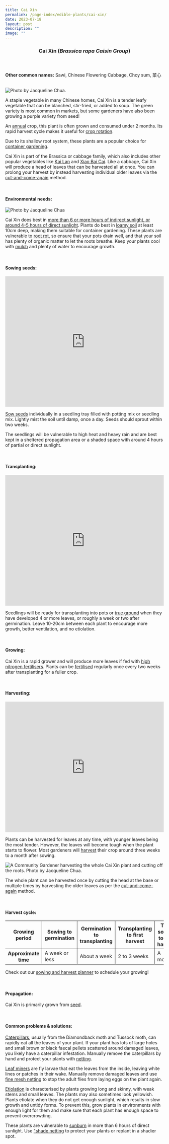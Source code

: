 ```yaml
---
title: Cai Xin
permalink: /page-index/edible-plants/cai-xin/
date: 2023-07-18
layout: post
description: ""
image: ""
---
```

<header> 
	<h3>Cai Xin (<em>Brassica rapa Caisin Group</em>)</h3> 
</header> 
 
<section> 
	<p><strong>Other common names:</strong> Sawi, Chinese Flowering Cabbage, Choy sum, 菜心</p> 
	<br> 
</section> 
 
<section> 
	<img title="Photo by Jacqueline Chua." src="/images/Plants/CaiXin_JacChua%20(2).jpg"> 
	<p>A staple vegetable in many Chinese homes, Cai Xin is a tender leafy vegetable that can be blanched, stir-fried, or added to soup. The green variety is most common in markets, but some gardeners have also been growing a purple variety from seed!</p>
	<p>An <a href="/learn-more-about-gardening/glossary/#a">annual</a> crop, this plant is often grown and consumed under 2 months. Its rapid harvest cycle makes it useful for <a href="/page-index/horticulture-techniques/crop-rotation/">crop rotation</a>.</p>
  <p>Due to its shallow root system, these plants are a popular choice for <a href="/page-index/horticulture-techniques/planting-in-containers/">container gardening</a>.</p>
	<p>Cai Xin is part of the Brassica or cabbage family, which also includes other popular vegetables like <a href="/page-index/edible-plants/kai-lan/">Kai Lan</a> and <a href="/page-index/edible-plants/xiao-bai-cai/">Xiao Bai Cai</a>. Like a cabbage, Cai Xin will produce a head of leaves that can be harvested all at once. You can prolong your harvest by instead harvesting individual older leaves via the <a href="/page-index/horticulture-techniques/cut-and-come-again/">cut-and-come-again</a> method.</p>
  <br> 
</section> 
 
<section> 
  <h4>Environmental needs:</h4> 
		<img title="Photo by Jacqueline Chua" src="/images/Plants/Caixin_JacChua.jpg">
		<p> Cai Xin does best in  <a href="/page-index/horticulture-techniques/gauging-light/">more than 6 or more hours of indirect sunlight, or around 4-5 hours of direct sunlight</a>. Plants do best in <a href="/page-index/horticulture-techniques/soil/">loamy soil</a> at least 10cm deep, making them suitable for container gardening. These plants are vulnerable to <a href="/page-index/plant-problems/root-rot/">root rot</a>, so ensure that your pots drain well, and that your soil has plenty of organic matter to let the roots breathe. Keep your plants cool with <a href="/page-index/horticulture-techniques/mulching/">mulch</a> and plenty of water to encourage growth.</p> 
	<br> 
</section> 
 
<section> 
  <h4>Sowing seeds:</h4> 
			<iframe width="100%" height="415" src="https://www.youtube.com/embed/x7J87wY7U6s" title="YouTube video player" frameborder="0" allow="accelerometer; autoplay; clipboard-write; encrypted-media; gyroscope; picture-in-picture; web-share" allowfullscreen=""></iframe>	<br>
		<p><a href="/page-index/horticulture-techniques/propagating-by-seed/">Sow seeds</a> individually in a seedling tray filled with potting mix or seedling mix. Lightly mist the soil until damp, once a day. Seeds should sprout within two weeks.</p> 
		<p>The seedlings will be vulnerable to high heat and heavy rain and are best kept in a sheltered propagation area or a shaded space with around 4 hours of partial or direct sunlight.</p>
	<br> 
</section> 
 
<section> 
  <h4>Transplanting:</h4> 
			<iframe allowfullscreen="" allow="accelerometer; autoplay; clipboard-write; encrypted-media; gyroscope; picture-in-picture; web-share" frameborder="0" title="YouTube video player" src="https://www.youtube.com/embed/lItBHYjyrKg" height="415" width="100%"></iframe><br>
		<p>Seedlings will be ready for transplanting into pots or <a href="/page-index/horticulture-techniques/true-ground/">true ground</a> when they have developed 4 or more leaves, or roughly a week or two after germination. Leave 10-20cm between each plant to encourage more growth, better ventilation, and no etiolation.</p> 
	<br>
</section>
 
<section> 
  <h4>Growing:</h4> 
		<p>Cai Xin is a rapid grower and will produce more leaves if fed with <a href="/page-index/horticulture-techniques/fertilising/">high nitrogen fertilisers</a>. Plants can be <a href="/page-index/horticulture-techniques/fertilising/">fertilised</a> regularly once every two weeks after transplanting for a fuller crop.</p>
	<br> 
</section> 
 
<section> 
  <h4>Harvesting:</h4>
			<iframe allowfullscreen="" allow="accelerometer; autoplay; clipboard-write; encrypted-media; gyroscope; picture-in-picture; web-share" frameborder="0" title="YouTube video player" src="https://www.youtube.com/embed/f_Uoug7ZSeg" height="415" width="100%"></iframe><br>
		<p>Plants can be harvested for leaves at any time, with younger leaves being the most tender. However, the leaves will become tough when the plant starts to flower. Most gardeners will <a href="/page-index/horticulture-techniques/harvesting-hygiene/">harvest</a> their crop around three weeks to a month after sowing.</p> 
	<img title="A Community Gardener harvesting the whole Cai Xin plant and cutting off the roots. Photo by Jacqueline Chua." src="/images/Gardeners/Harvesting%20(9).jpg">
		<p>The whole plant can be harvested once by cutting the head at the base or multiple times by harvesting the older leaves as per the <a href="/page-index/horticulture-techniques/cut-and-come-again/">cut-and-come-again</a> method.</p> 
	<br>
</section> 
 
<section> 
	<h4>Harvest cycle:</h4> 
  <table> 
    <thead> 
      <tr> 
        <th style="border-bottom:0px; border-right:solid 1px;">Growing period</th> 
        <th style="border-bottom:0px; border-right:solid 1px;">Sowing to germination</th> 
        <th style="border-bottom:0px; border-right:solid 1px;">Germination to transplanting</th> 
        <th style="border-bottom:0px; border-right:solid 1px;">Transplanting to first harvest</th> 
        <th style="border-bottom:0px; border-left:solid 1px;">Total sowing to first harvest</th> 
      </tr> 
    </thead> 
    <tbody> 
      <tr> 
        <th style="border-right:solid 1px;">Approximate time</th> 
        <td style="border-right:solid 1px;">A week or less</td> 
        <td style="border-right:solid 1px;">About a week</td> 
        <td style="border-right:solid 1px;">2 to 3 weeks</td> 
        <td style="border-left:solid 1px;">A month</td> 
      </tr> 
    </tbody> 
  </table> 
		 <p>Check out our&nbsp;<a href="/digital-tools/sowing-planner/">sowing and harvest planner</a>&nbsp;to schedule your growing!</p> 
	<br> 
</section> 
 
<section> 
  <h4>Propagation:</h4> 
		<p>Cai Xin is primarily grown from <a href="/page-index/horticulture-techniques/propagating-by-seed/">seed</a>.</p> 
	<br> 
</section> 
 
<section> 
  <h4>Common problems &amp; solutions:</h4> 
	<p><a href="/page-index/pests/caterpillars/">Caterpillars</a>, usually from the Diamondback moth and Tussock moth, can rapidly eat all the leaves of your plant. If your plant has lots of large holes and small brown or black faecal pellets scattered around damaged leaves, you likely have a caterpillar infestation. Manually remove the caterpillars by hand and protect your plants with <a href="/page-index/hardscapes/netting/">netting</a>.</p>
	<p><a href="/page-index/pests/leaf-miner/">Leaf miners</a> are fly larvae that eat the leaves from the inside, leaving white lines or patches in their wake. Manually remove damaged leaves and use <a href="/page-index/hardscapes/netting/">fine mesh netting</a> to stop the adult flies from laying eggs on the plant again.</p>
	<p><a href="/page-index/plant-problems/etiolation/">Etiolation</a> is characterised by plants growing long and skinny, with weak stems and small leaves. The plants may also sometimes look yellowish. Plants etiolate when they do not get enough sunlight, which results in slow growth and untidy forms. To prevent this, grow plants in environments with enough light for them and make sure that each plant has enough space to prevent overcrowding.</p>
	<p>These plants are vulnerable to <a href="/page-index/plant-problems/sunburn/">sunburn</a> in more than 6 hours of direct sunlight. Use <a href="/page-index/hardscapes/netting/">"shade netting</a> to protect your plants or replant in a shadier spot.</p>
	<br> 
</section>